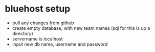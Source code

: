 # bluehost setup
- pull any changes from github
- create empty database, with new team names (sql for this is up a directory)
- servername is localhost
- input new db name, username and password

